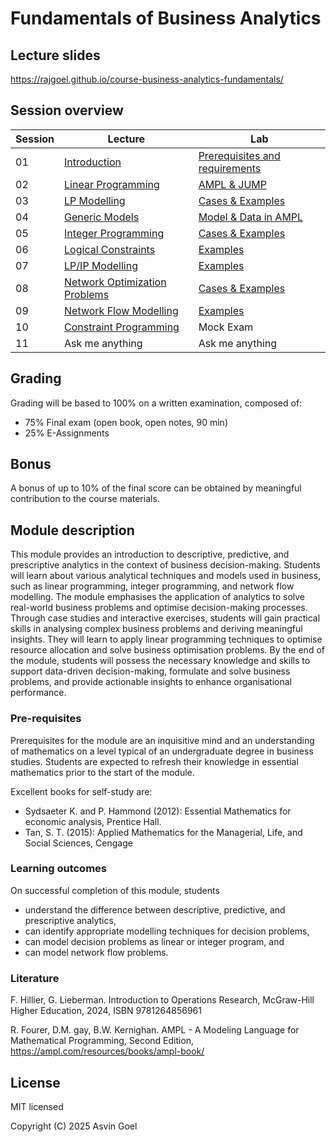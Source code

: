 # Fundamentals of Business Analytics

## Lecture slides

https://rajgoel.github.io/course-business-analytics-fundamentals/

## Session overview

| Session | Lecture                       | Lab                          |
|---------|-------------------------------|------------------------------|
| 01      | [Introduction](https://rajgoel.github.io/course-business-analytics-fundamentals/?topic=01-lecture)                  | [Prerequisites and requirements](https://rajgoel.github.io/course-business-analytics-fundamentals/?topic=01-lab) |
| 02      | [Linear Programming](https://rajgoel.github.io/course-business-analytics-fundamentals/?topic=02-lecture)            | [AMPL & JUMP](https://rajgoel.github.io/course-business-analytics-fundamentals/?topic=02-lab)                  |
| 03      | [LP Modelling](https://rajgoel.github.io/course-business-analytics-fundamentals/?topic=03-lecture)                  | [Cases & Examples](https://rajgoel.github.io/course-business-analytics-fundamentals/?topic=03-lab)             |
| 04      | [Generic Models](https://rajgoel.github.io/course-business-analytics-fundamentals/?topic=04-lecture)                | [Model & Data in AMPL](https://rajgoel.github.io/course-business-analytics-fundamentals/?topic=04-lab)         |
| 05      | [Integer Programming](https://rajgoel.github.io/course-business-analytics-fundamentals/?topic=05-lecture)           | [Cases & Examples](https://rajgoel.github.io/course-business-analytics-fundamentals/?topic=05-lab)             |
| 06      | [Logical Constraints](https://rajgoel.github.io/course-business-analytics-fundamentals/?topic=06-lecture)           | [Examples](https://rajgoel.github.io/course-business-analytics-fundamentals/?topic=06-lab)                     |
| 07      | [LP/IP Modelling](https://rajgoel.github.io/course-business-analytics-fundamentals/?topic=07-lecture)               | [Examples](https://rajgoel.github.io/course-business-analytics-fundamentals/?topic=07-lab)                     |
| 08      | [Network Optimization Problems](https://rajgoel.github.io/course-business-analytics-fundamentals/?topic=08-lecture) | [Cases & Examples](https://rajgoel.github.io/course-business-analytics-fundamentals/?topic=08-lab)             |
| 09      | [Network Flow Modelling](https://rajgoel.github.io/course-business-analytics-fundamentals/?topic=09-lecture)        | [Examples](https://rajgoel.github.io/course-business-analytics-fundamentals/?topic=09-lab)                     |
| 10      | [Constraint Programming](https://rajgoel.github.io/course-business-analytics-fundamentals/?topic=10-lecture)        | Mock Exam                                                               |
|   11    | Ask me anything               | Ask me anything              |

## Grading

Grading will be based to 100% on a written examination, composed of:

- 75% Final exam (open book, open notes, 90 min)
- 25% E-Assignments

## Bonus

A bonus of up to 10% of the final score can be obtained by meaningful contribution to the course materials. 

## Module description

This module provides an introduction to descriptive, predictive, and prescriptive analytics in the context of business decision-making. Students will learn about various analytical techniques and models used in business, such as linear programming, integer programming, and network flow modelling. The module emphasises the application of analytics to solve real-world business problems and optimise decision-making processes. Through case studies and interactive exercises, students will gain practical skills in analysing complex business problems and deriving meaningful insights. They will learn to apply linear programming techniques to optimise resource allocation and solve business optimisation problems. By the end of the module, students will possess the necessary knowledge and skills to support data-driven decision-making, formulate and solve business problems, and provide actionable insights to enhance organisational performance.

### Pre-requisites

Prerequisites for the module are an inquisitive mind and an understanding of mathematics on a level typical of an undergraduate degree in business studies. Students are expected to refresh their knowledge in essential mathematics prior to the start of the module.

Excellent books for self-study are:
- Sydsaeter K. and P. Hammond (2012): Essential Mathematics for economic analysis, Prentice Hall.
- Tan, S. T. (2015): Applied Mathematics for the Managerial, Life, and Social Sciences, Cengage

### Learning outcomes

On successful completion of this module, students

- understand the difference between descriptive, predictive, and prescriptive analytics,
- can identify appropriate modelling techniques for decision problems,
- can model decision problems as linear or integer program, and
- can model network flow problems.

### Literature

F. Hillier, G. Lieberman. Introduction to Operations Research, McGraw-Hill Higher Education, 2024, ISBN 9781264856961

R. Fourer, D.M. gay, B.W. Kernighan. AMPL - A Modeling Language for Mathematical Programming, Second Edition, https://ampl.com/resources/books/ampl-book/

## License

MIT licensed

Copyright (C) 2025 Asvin Goel
